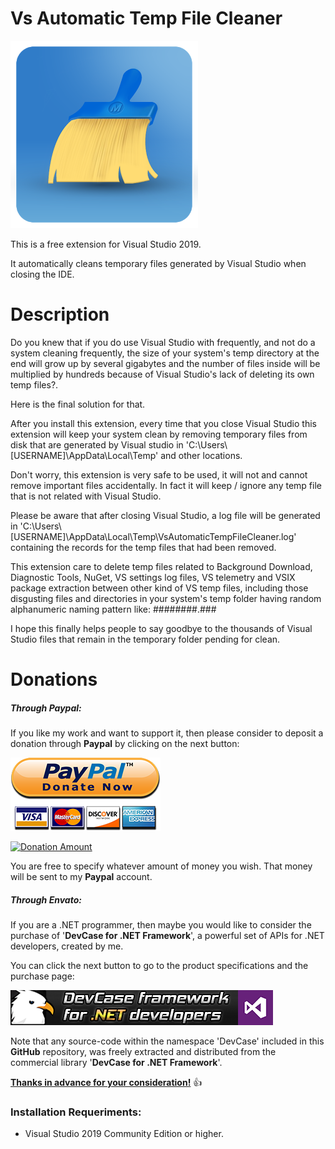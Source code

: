 # Vs Automatic Temp File Cleaner

![](Preview/App.png)

This is a free extension for Visual Studio 2019.

It automatically cleans temporary files generated by Visual Studio when closing the IDE.

# **Description**

Do you knew that if you do use Visual Studio with frequently, and not do a system cleaning frequently, the size of your system's temp directory at the end will grow up by several gigabytes and the number of files inside will be multiplied by hundreds because of Visual Studio's lack of deleting its own temp files?.

Here is the final solution for that.

After you install this extension, every time that you close Visual Studio this extension will keep your system clean by removing temporary files from disk that are generated by Visual studio in 'C:\Users\\[USERNAME]\AppData\Local\Temp\' and other locations.

Don't worry, this extension is very safe to be used, it will not and cannot remove important files accidentally. In fact it will keep / ignore any temp file that is not related with Visual Studio.

Please be aware that after closing Visual Studio, a log file will be generated in 'C:\Users\\[USERNAME]\AppData\Local\Temp\VsAutomaticTempFileCleaner.log' containing the records for the temp files that had been removed.

This extension care to delete temp files related to Background Download, Diagnostic Tools, NuGet, VS settings log files, VS telemetry and VSIX package extraction between other kind of VS temp files, including those disgusting files and directories in your system's temp folder having random alphanumeric naming pattern like: ########.###

I hope this finally helps people to say goodbye to the thousands of Visual Studio files that remain in the temporary folder pending for clean.

# **Donations**

##### Through Paypal:
If you like my work and want to support it, then please consider to deposit a donation through **Paypal** by clicking on the next button:

[![Donation Account](Images/Paypal.png)](https://www.paypal.com/cgi-bin/webscr?cmd=_s-xclick&hosted_button_id=E4RQEV6YF5NZY)

[![Donation Amount](https://img.shields.io/badge/Current%20donations-0%24-red.svg)](https://www.paypal.com/cgi-bin/webscr?cmd=_s-xclick&hosted_button_id=E4RQEV6YF5NZY)

You are free to specify whatever amount of money you wish. That money will be sent to my **Paypal** account.

##### Through Envato:
If you are a .NET programmer, then maybe you would like to consider the purchase of 
'**DevCase for .NET Framework**', a powerful set of APIs for .NET developers, created by me. 

You can click the next button to go to the product specifications and the purchase page:

[![DevCase for .NET Framework](Images/DevCase%20Banner.png)](https://codecanyon.net/item/elektrokit-class-library-for-net/19260282)

Note that any source-code within the namespace 'DevCase' included in this **GitHub** repository, was freely extracted and distributed from the commercial library '**DevCase for .NET Framework**'.

<u>**Thanks in advance for your consideration!**</u> :thumbsup:

### Installation Requeriments:

- Visual Studio 2019 Community Edition or higher.
